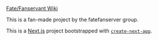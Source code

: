 [Fate/Fanservant Wiki](https://fatefanserver.vercel.app/)

This is a fan-made project by the fatefanserver group.

This is a [Next.js](https://nextjs.org/) project bootstrapped with [`create-next-app`](https://github.com/vercel/next.js/tree/canary/packages/create-next-app).